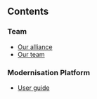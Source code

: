 ## Contents

### Team
- [Our alliance](alliance.md)
- [Our team](team.md)

### Modernisation Platform
- [User guide](user-guide/index.md)
